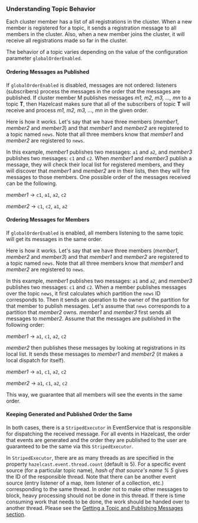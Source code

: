 

### Understanding Topic Behavior

Each cluster member has a list of all registrations in the cluster. When a new member is registered for a topic, it sends a registration message to all members in the cluster. Also, when a new member joins the cluster, it will receive all registrations made so far in the cluster.

The behavior of a topic varies depending on the value of the configuration parameter `globalOrderEnabled`.

#### Ordering Messages as Published

If `globalOrderEnabled` is disabled, messages are not ordered: listeners (subscribers) process the messages in the order that the messages are published. If cluster member M publishes messages *m1, m2, m3, ..., mn* to a topic **T**, then Hazelcast makes sure that all of the subscribers of topic **T** will receive and process *m1, m2, m3, ..., mn* in the given order.

Here is how it works. Let's say that we have three members (*member1*, *member2* and *member3*) and that *member1* and *member2* are registered to a topic named `news`. Note that all three members know that *member1* and *member2* are registered to `news`.
	
In this example, *member1* publishes two messages: `a1` and `a2`, and *member3* publishes two messages: `c1` and `c2`. When *member1* and *member3* publish a message, they will check their local list for registered members, and they will discover that *member1* and *member2* are in their lists, then they will fire messages to those members. One possible order of the messages received can be the following.

*member1* -> `c1`, `a1`, `a2`, `c2`

*member2* -> `c1`, `c2`, `a1`, `a2`

#### Ordering Messages for Members

If `globalOrderEnabled` is enabled, all members listening to the same topic will get its messages in the same order.

Here is how it works. Let's say that we have three members (*member1*, *member2* and *member3*) and that *member1* and *member2* are registered to a topic named `news`. Note that all three members know that *member1* and *member2* are registered to `news`.

In this example, *member1* publishes two messages: `a1` and `a2`, and *member3* publishes two messages: `c1` and `c2`. When a member publishes messages over the topic `news`, it first calculates which partition the `news` ID corresponds to. Then it sends an operation to the owner of the partition for that member to publish messages. Let's assume that `news` corresponds to a partition that *member2* owns. *member1* and *member3* first sends all messages to *member2*. Assume that the messages are published in the following order:

*member1* -> `a1`, `c1`, `a2`, `c2`

*member2* then publishes these messages by looking at registrations in its local list. It sends these messages to *member1* and *member2* (it makes a local dispatch for itself).

*member1* -> `a1`, `c1`, `a2`, `c2`

*member2* -> `a1`, `c1`, `a2`, `c2`

This way, we guarantee that all members will see the events in the same order.

#### Keeping Generated and Published Order the Same

In both cases, there is a `StripedExecutor` in EventService that is responsible for dispatching the received message. For all events in Hazelcast, the order that events are generated and the order they are published to the user are guaranteed to be the same via this `StripedExecutor`.

In `StripedExecutor`, there are as many threads as are specified in the property  `hazelcast.event.thread.count` (default is 5). For a specific event source (for a particular topic name), *hash of that source's name % 5* gives the ID of the responsible thread. Note that there can be another event source (entry listener of a map, item listener of a collection, etc.) corresponding to the same thread. In order not to make other messages to block, heavy processing should not be done in this thread. If there is time consuming work that needs to be done, the work should be handed over to another thread. Please see the [Getting a Topic and Publishing Messages section](#getting-a-topic-and-publishing-messages).

